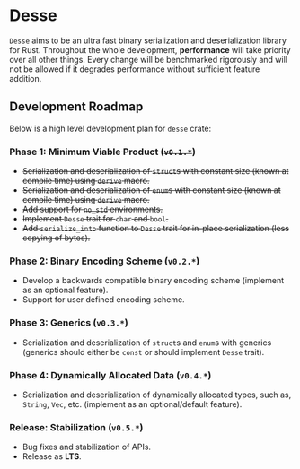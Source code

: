 # Desse

`Desse` aims to be an ultra fast binary serialization and deserialization library for Rust. Throughout the whole
development, **performance** will take priority over all other things. Every change will be benchmarked rigorously and
will not be allowed if it degrades performance without sufficient feature addition.

## Development Roadmap

Below is a high level development plan for `desse` crate:

### ~~Phase 1: Minimum Viable Product (`v0.1.*`)~~

- ~~Serialization and deserialization of `struct`s with constant size (known at compile time) using `derive` macro.~~
- ~~Serialization and deserialization of `enum`s with constant size (known at compile time) using `derive` macro.~~
- ~~Add support for `no_std` environments.~~
- ~~Implement `Desse` trait for `char` and `bool`.~~
- ~~Add `serialize_into` function to `Desse` trait for in-place serialization (less copying of bytes).~~

### Phase 2: Binary Encoding Scheme (`v0.2.*`)

- Develop a backwards compatible binary encoding scheme (implement as an optional feature).
- Support for user defined encoding scheme.

### Phase 3: Generics (`v0.3.*`)

- Serialization and deserialization of `struct`s and `enum`s with generics (generics should either be `const` or
  should implement `Desse` trait).

### Phase 4: Dynamically Allocated Data (`v0.4.*`)

- Serialization and deserialization of dynamically allocated types, such as, `String`, `Vec`, etc. (implement as an
  optional/default feature).

### **Release**: Stabilization (`v0.5.*`)

- Bug fixes and stabilization of APIs.
- Release as **LTS**.
